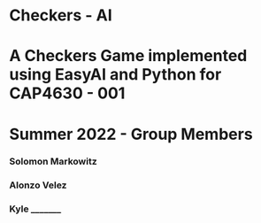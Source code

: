 # Checkers - AI
# A Checkers Game implemented using EasyAI and Python for CAP4630 - 001
# Summer 2022 - Group Members
### Solomon Markowitz
### Alonzo Velez
### Kyle _______
